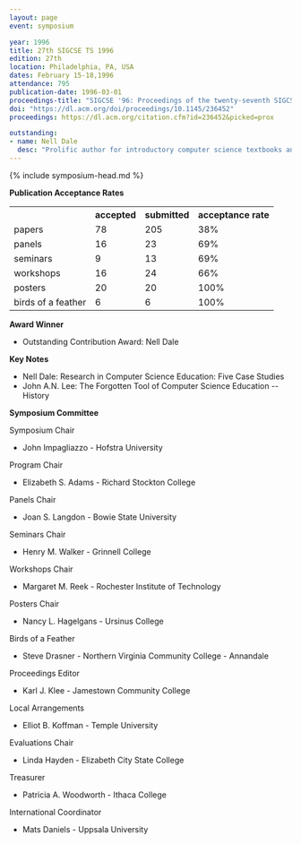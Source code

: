 ```yaml
---
layout: page
event: symposium

year: 1996
title: 27th SIGCSE TS 1996
edition: 27th
location: Philadelphia, PA, USA
dates: February 15-18,1996
attendance: 795
publication-date: 1996-03-01
proceedings-title: "SIGCSE '96: Proceedings of the twenty-seventh SIGCSE Technical Symposium on Computer Science Education"
doi: "https://dl.acm.org/doi/proceedings/10.1145/236452"
proceedings: https://dl.acm.org/citation.cfm?id=236452&picked=prox

outstanding:
- name: Nell Dale
  desc: "Prolific author for introductory computer science textbooks and contributions to the field of computer science education research."
---
```


{% include symposium-head.md %}




**Publication Acceptance Rates**

 <table class="table table-hover table-sm"><tbody><tr><th></th>
<th>accepted</th>
<th>submitted</th>
<th>acceptance rate</th>
</tr><tr><td>papers</td>
<td> 78</td>
<td> 205</td>
<td> 38%</td>
</tr><tr><td>panels</td>
<td> 16</td>
<td> 23</td>
<td> 69%</td>
</tr><tr><td>seminars</td>
<td> 9</td>
<td> 13</td>
<td> 69%</td>
</tr><tr><td>workshops</td>
<td> 16</td>
<td> 24</td>
<td> 66%</td>
</tr><tr><td>posters</td>
<td> 20</td>
<td> 20</td>
<td> 100%</td>
</tr><tr><td>birds of a feather</td>
<td> 6</td>
<td> 6</td>
<td> 100%</td>
</tr></tbody></table>


**Award Winner**

-   Outstanding Contribution Award: Nell Dale

**Key Notes**

-   Nell Dale: Research in Computer Science Education: Five Case Studies
-   John A.N. Lee: The Forgotten Tool of Computer Science Education \--
    History

**Symposium Committee**

Symposium Chair

-   John Impagliazzo - Hofstra University

Program Chair

-   Elizabeth S. Adams - Richard Stockton College

Panels Chair

-   Joan S. Langdon - Bowie State University

Seminars Chair

-   Henry M. Walker - Grinnell College

Workshops Chair

-   Margaret M. Reek - Rochester Institute of Technology

Posters Chair

-   Nancy L. Hagelgans - Ursinus College

Birds of a Feather

-   Steve Drasner - Northern Virginia Community College - Annandale

Proceedings Editor

-   Karl J. Klee - Jamestown Community College

Local Arrangements

-   Elliot B. Koffman - Temple University

Evaluations Chair

-   Linda Hayden - Elizabeth City State College

Treasurer

-   Patricia A. Woodworth - Ithaca College

International Coordinator

-   Mats Daniels - Uppsala University
